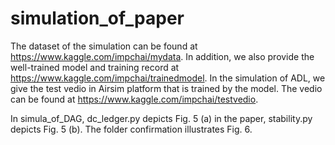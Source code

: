 # simulation_of_paper

The dataset of the simulation can be found at https://www.kaggle.com/impchai/mydata.
In addition, we also provide the well-trained model and training record at https://www.kaggle.com/impchai/trainedmodel.
In the simulation of ADL, we give the test vedio in Airsim platform that is trained by the model. The vedio can be found at https://www.kaggle.com/impchai/testvedio.

In simula_of_DAG, dc_ledger.py depicts Fig. 5 (a) in the paper, stability.py depicts Fig. 5 (b). The folder confirmation illustrates Fig. 6.
